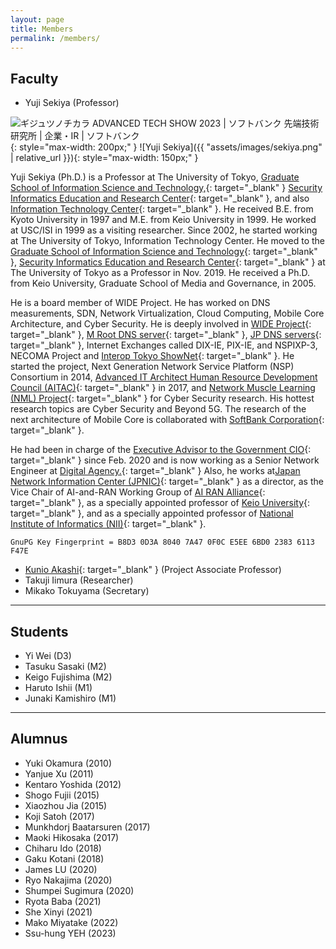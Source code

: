 ```yaml
---
layout: page
title: Members
permalink: /members/
---
```


## Faculty

- Yuji Sekiya (Professor)

![ギジュツノチカラ ADVANCED TECH SHOW 2023 | ソフトバンク 先端技術研究所 | 企業・IR | ソフトバンク](https://www.softbank.jp/corp/set/data/technology/research/ats2023/img/shared/img-speaker-05-02.png){: style="max-width: 200px;" }
![Yuji Sekiya]({{ "assets/images/sekiya.png" | relative_url }}){: style="max-width: 150px;" }

Yuji Sekiya (Ph.D.) is a Professor at The University of Tokyo, [Graduate School of Information Science and Technology,](https://www.i.u-tokyo.ac.jp/){: target="_blank" } [Security Informatics Education and Research Center](https://si.u-tokyo.ac.jp/){: target="_blank" }, and also [Information Technology Center](http://www.itc.u-tokyo.ac.jp/){: target="_blank" }. He received B.E. from Kyoto University in 1997 and M.E. from Keio University in 1999. He worked at USC/ISI in 1999 as a visiting researcher. Since 2002, he started working at The University of Tokyo, Information Technology Center. He moved to the [Graduate School of Information Science and Technology](https://www.i.u-tokyo.ac.jp/){: target="_blank" }, [Security Informatics Education and Research Center](https://si.u-tokyo.ac.jp/){: target="_blank" } at The University of Tokyo as a Professor in Nov. 2019. He received a Ph.D. from Keio University, Graduate School of Media and Governance, in 2005.

He is a board member of WIDE Project. He has worked on DNS measurements, SDN, Network Virtualization, Cloud Computing, Mobile Core Architecture, and Cyber Security. He is deeply involved in [WIDE Project](http://www.wide.ad.jp/){: target="_blank" }, [M Root DNS server](http://m.root-servers.org/){: target="_blank" }, [JP DNS servers](http://www.dns.jp/){: target="_blank" }, Internet Exchanges called DIX-IE, PIX-IE, and NSPIXP-3, NECOMA Project and [Interop Tokyo ShowNet](http://www.interop.jp/){: target="_blank" }. He started the project, Next Generation Network Service Platform (NSP) Consortium in 2014, [Advanced IT Architect Human Resource Development Council (AITAC)](https://aitac.jp/){: target="_blank" } in 2017, and [Network Muscle Learning (NML) Project](https://www.nml.ai/){: target="_blank" } for Cyber Security research. His hottest research topics are Cyber Security and Beyond 5G. The research of the next architecture of Mobile Core is collaborated with [SoftBank Corporation](https://www.softbank.jp/corp/technology/research/){: target="_blank" }.

He had been in charge of the [Executive Advisor to the Government CIO](https://cio.go.jp/en/){: target="_blank" } since Feb. 2020 and is now working as a Senior Network Engineer at [Digital Agency.](https://www.digital.go.jp/){: target="_blank" } Also, he works at[Japan Network Information Center (JPNIC)](https://www.nic.ad.jp/){: target="_blank" } as a director, as the Vice Chair of AI-and-RAN Working Group of [AI RAN Alliance](https://ai-ran.org/){: target="_blank" }, as a specially appointed professor of [Keio University](https://www.keio.ac.jp/){: target="_blank" }, and as a specially appointed professor of [National Institute of Informatics (NII)](https://www.nii.ac.jp/){: target="_blank" }.

```
GnuPG Key Fingerprint = B8D3 0D3A 8040 7A47 0F0C E5EE 6BD0 2383 6113 F47E
```

- [Kunio Akashi](https://akashi.jpcert.cc/){: target="_blank" } (Project Associate Professor)
- Takuji Iimura (Researcher)
- Mikako Tokuyama (Secretary)

---

## Students

- Yi Wei (D3)
- Tasuku Sasaki (M2)
- Keigo Fujishima (M2)
- Haruto Ishii (M1)
- Junaki Kamishiro (M1)

---

## Alumnus

- Yuki Okamura (2010)
- Yanjue Xu (2011)
- Kentaro Yoshida (2012)
- Shogo Fujii (2015)
- Xiaozhou Jia (2015)
- Koji Satoh (2017)
- Munkhdorj Baatarsuren (2017)
- Maoki Hikosaka (2017)
- Chiharu Ido (2018)
- Gaku Kotani (2018)
- James LU (2020)
- Ryo Nakajima (2020)
- Shumpei Sugimura (2020)
- Ryota Baba (2021)
- She Xinyi (2021)
- Mako Miyatake (2022)
- Ssu-hung YEH (2023)
